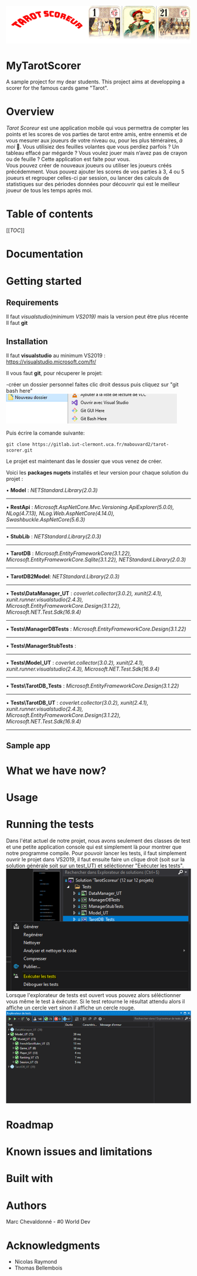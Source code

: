 ![bandeau](/Documentation/doc_images/bandeau.png "Tarot Scoreur")  

# MyTarotScorer

A sample project for my dear students. This project aims at developping a scorer for the famous cards game "Tarot".

# Overview

*Tarot Scoreur* est une application mobile qui vous permettra de compter les points et les scores de vos parties de tarot entre amis, entre ennemis et de vous mesurer aux joueurs de votre niveau ou, pour les plus téméraires, *à moi* :monkey:. Vous utilisiez des feuilles volantes que vous perdiez parfois ? Un tableau effacé par mégarde ? Vous voulez jouer mais n’avez pas de crayon ou de feuille ? Cette application est faite pour vous.  
Vous pouvez créer de nouveaux joueurs ou utiliser les joueurs créés précédemment. Vous pouvez ajouter les scores de vos parties à 3, 4 ou 5 joueurs et regrouper celles-ci par session, ou lancer des calculs de statistiques sur des périodes données pour découvrir qui est le meilleur joueur de tous les temps après moi. 

# Table of contents
[[_TOC_]]

# Documentation

# Getting started

## Requirements

Il faut **visualstudio(minimum VS2019*)* mais la version peut être plus récente
Il faut **git**

## Installation

Il faut **visualstudio** au minimum VS2019 : https://visualstudio.microsoft.com/fr/

Il vous faut **git**, pour récuperer le projet:

-créer un dossier personnel faites clic droit dessus puis cliquez sur "git bash here"
![Image text](/Documentation/doc_images/git.png "git bash here") 

Puis écrire la comande suivante:
```
git clone https://gitlab.iut-clermont.uca.fr/mabouvard2/tarot-scorer.git
```

Le projet est maintenant das le dossier que vous venez de créer.




Voici les **packages nugets** installés et leur version pour chaque solution du projet :

•	**Model** : *NETStandard.Library(2.0.3)*
***
•	**RestApi** : *Microsoft.AspNetCore.Mvc.Versioning.ApiExplorer(5.0.0), NLog(4.7.13), NLog.Web.AspNetCore(4.14.0), Swashbuckle.AspNetCore(5.6.3)*
***
•	**StubLib** : *NETStandard.Library(2.0.3)*
***
•	**TarotDB** : *Microsoft.EntityFrameworkCore(3.1.22), Microsoft.EntityFrameworkCore.Sqlite(3.1.22), NETStandard.Library(2.0.3)*
***
•	**TarotDB2Model**: *NETStandard.Library(2.0.3)*
***
•	**Tests\DataManager_UT** : *coverlet.collector(3.0.2), xunit(2.4.1), xunit.runner.visualstudio(2.4.3), Microsoft.EntityFrameworkCore.Design(3.1.22), Microsoft.NET.Test.Sdk(16.9.4)*
***
•	**Tests\ManagerDBTests** : *Microsoft.EntityFrameworkCore.Design(3.1.22)*
***
•	**Tests\ManagerStubTests** :
***
•	**Tests\Model_UT** : *coverlet.collector(3.0.2), xunit(2.4.1), xunit.runner.visualstudio(2.4.3), Microsoft.NET.Test.Sdk(16.9.4)*
***
•	**Tests\TarotDB_Tests** : *Microsoft.EntityFrameworkCore.Design(3.1.22)*
***
•	**Tests\TarotDB_UT** : *coverlet.collector(3.0.2), xunit(2.4.1), xunit.runner.visualstudio(2.4.3), Microsoft.EntityFrameworkCore.Design(3.1.22), Microsoft.NET.Test.Sdk(16.9.4)*
***

## Sample app

# What we have now?

# Usage

# Running the tests
Dans l'état actuel de notre projet, nous avons seulement des classes de test et une petite application console qui est simplement là pour montrer que notre programme compile. Pour pouvoir lancer les tests, il faut simplement ouvrir le projet dans VS2019, il faut ensuite faire un clique droit (soit sur la solution générale soit sur un test_UT) et séléctionner "Exécuter les tests". 
![Image text](/Documentation/doc_images/tests/generation.png "Exécution des tests")  
Lorsque l'explorateur de tests est ouvert vous pouvez alors séléctionner vous même le test à éxécuter.
Si le test retourne le résultat attendu alors il affiche un cercle vert sinon il affiche un cercle rouge.
![Image text](/Documentation/doc_images/tests/selection.png "Selection de tests")  


# Roadmap

# Known issues and limitations

# Built with

# Authors
Marc Chevaldonné - #0 World Dev

# Acknowledgments
- Nicolas Raymond
- Thomas Bellembois

